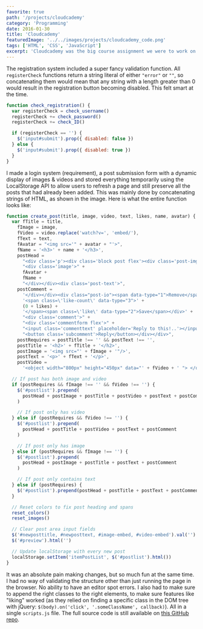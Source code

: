 ```yaml
---
favorite: true
path: '/projects/cloudcademy'
category: 'Programming'
date: 2016-01-30
title: 'Cloudcademy'
featuredImage: '../../images/projects/cloudcademy_code.png'
tags: ['HTML', 'CSS', 'JavaScript']
excerpt: 'Cloudcademy was the big course assignment we were to work on to get a final grade. We were just told to make "a social media platform" for any subject we wanted, as long as it was powered by JavaScript'
---
```


The registration system included a super fancy validation function. All `registerCheck` functions return a string literal of either `"error"` or `""`, so concatenating them would mean that any string with a length greater than 0 would result in the registration button becoming disabled. This felt smart at the time.

```javascript
function check_registration() {
  var registerCheck = check_username()
  registerCheck += check_password()
  registerCheck += check_ID()

  if (registerCheck == '') {
    $('input#submit').prop({ disabled: false })
  } else {
    $('input#submit').prop({ disabled: true })
  }
}
```

I made a login system (requirement), a post submission form with a dynamic display of images & videos and stored everything temporarily using the LocalStorage API to allow users to refresh a page and still preserve all the posts that had already been added. This was mainly done by concatenating strings of HTML, as shown in the image. Here is what the entire function looks like:

```javascript
function create_post(title, image, video, text, likes, name, avatar) {
  var fTitle = title,
    fImage = image,
    fVideo = video.replace('watch?v=', 'embed/'),
    fText = text,
    fAvatar = "<img src='" + avatar + "'>",
    fName = '<h3>' + name + '</h3>',
    postHead =
      "<div class='p'><div class='block post flex'><div class='post-img'>" +
      "<div class='image'>" +
      fAvatar +
      fName +
      "</div></div><div class='post-text'>",
    postComment =
      '</div></div><div class="post-io"><span data-type="1">Remove</span>' +
      '<span class=\'like-count\' data-type="3">' +
      (0 + likes) +
      '</span><span class=\'like\' data-type="2">Save</span></div>' +
      "<div class='comment'>" +
      "<div class='commentform flex'>" +
      "<input class='commenttext' placeholder='Reply to this!..'></input>" +
      "<button class='subcomment'>Reply</button></div></div>",
    postRequires = postTitle !== '' && postText !== '',
    postTitle = '<h2>' + fTitle + '</h2>',
    postImage = '<img src="' + fImage + '"/>',
    postText = '<p>' + fText + '</p>',
    postVideo =
      '<object width="800px" height="450px" data="' + fVideo + ' "> </object>'

  // If post has both image and video
  if (postRequires && fImage !== '' && fVideo !== '') {
    $('#postlist').prepend(
      postHead + postImage + postTitle + postVideo + postText + postComment
    )

    // If post only has video
  } else if (postRequires && fVideo !== '') {
    $('#postlist').prepend(
      postHead + postTitle + postVideo + postText + postComment
    )

    // If post only has image
  } else if (postRequires && fImage !== '') {
    $('#postlist').prepend(
      postHead + postImage + postTitle + postText + postComment
    )

    // If post only contains text
  } else if (postRequires) {
    $('#postlist').prepend(postHead + postTitle + postText + postComment)
  }

  // Reset colors to fix post heading and spans
  reset_colors()
  reset_images()

  // Clear post area input fields
  $('#newposttitle, #newposttext, #image-embed, #video-embed').val('')
  $('#preview').html('')

  // Update localStorage with every new post
  localStorage.setItem('itemPostList', $('#postlist').html())
}
```

It was an absolute pain making changes, but so much fun at the same time. I had no way of validating the structure other than just running the page in the browser. No ability to have an editor spot errors. I also had to make sure to append the right classes to the right elements, to make sure features like "liking" worked (as they relied on finding a specific class in the DOM tree with jQuery: `$(body).on('click', '.someClassName', callback)`). All in a single `scripts.js` file. The full source code is still available on [this GitHub repo](https://github.com/CSMR-DB/Cloudcademy).

